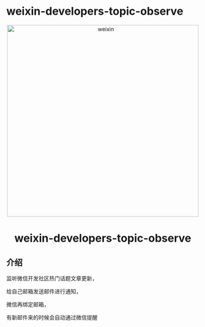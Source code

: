 # weixin-developers-topic-observe

<p align="center">
<img src="https://user-images.githubusercontent.com/18715564/106840809-d9a0d800-66db-11eb-939f-9523bbdbda5b.png" alt="weixin" width="500">
</p>
<h1 align="center">weixin-developers-topic-observe</h1>

## 介绍

监听微信开发社区热门话题文章更新，

给自己邮箱发送邮件进行通知，

微信再绑定邮箱，

有新邮件来的时候会自动通过微信提醒
 

